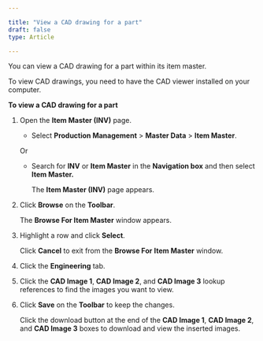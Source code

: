 ```yaml
---

title: "View a CAD drawing for a part"
draft: false
type: Article

---
```


You can view a CAD drawing for a part within its item master.

To view CAD drawings, you need to have the CAD viewer installed on your computer.

**To view a CAD drawing for a part**

1. Open the **Item Master (INV)** page.

    - Select **Production Management** > **Master Data** > **Item Master**.

    Or

    - Search for **INV** or **Item Master** in the **Navigation box** and then select **Item Master.**

        The **Item Master (INV)** page appears.

2. Click **Browse** on the **Toolbar**.

    The **Browse For Item Master** window appears.

3. Highlight a row and click **Select**.

    Click **Cancel** to exit from the **Browse For** **Item Master** window.

4. Click the **Engineering** tab.

5. Click the **CAD Image 1**, **CAD Image 2**, and **CAD Image 3** lookup references to find the images you want to view.

6. Click **Save** on the **Toolbar** to keep the changes.

    Click the download button at the end of the **CAD Image 1**, **CAD Image 2**, and **CAD Image 3** boxes to download and view the inserted images.